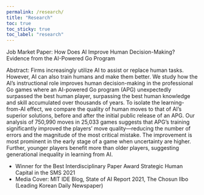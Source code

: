 ```yaml
---
permalink: /research/
title: "Research"
toc: true
toc_sticky: true
toc_label: "research"
---
```


Job Market Paper: How Does AI Improve Human Decision-Making? Evidence from the AI-Powered Go Program

Abstract: Firms increasingly utilize AI to assist or replace human tasks. However, AI can also train humans and make them better. We study how the AI’s instructional role improves human decision-making in the professional Go games where an AI-powered Go program (APG) unexpectedly surpassed the best human player, surpassing the best human knowledge and skill accumulated over thousands of years. To isolate the learning-from-AI effect, we compare the quality of human moves to that of AI’s superior solutions, before and after the initial public release of an APG. Our analysis of 750,990 moves in 25,033 games suggests that APG’s training significantly improved the players’ move quality—reducing the number of errors and the magnitude of the most critical mistake. The improvement is most prominent in the early stage of a game when uncertainty are higher. Further, younger players benefit more than older players, suggesting generational inequality in learning from AI.

- Winner for the Best Interdisciplinary Paper Award Strategic Human Capital in the SMS 2021
- Media Cover: MIT IDE Blog, State of AI Report 2021, The Chosun Ilbo (Leading Korean Daily Newspaper)
